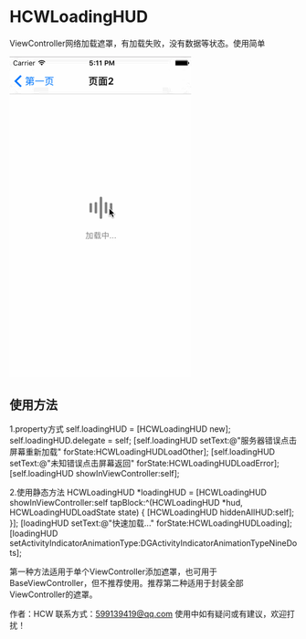# HCWLoadingHUD
ViewController网络加载遮罩，有加载失败，没有数据等状态。使用简单

![image](https://github.com/huangchangweng/HCWLoadingHUD/blob/master/HCWLoadingHUD.gif)

## 使用方法
1.property方式
    self.loadingHUD = [HCWLoadingHUD new];
    self.loadingHUD.delegate = self;
    [self.loadingHUD setText:@"服务器错误点击屏幕重新加载" forState:HCWLoadingHUDLoadOther];
    [self.loadingHUD setText:@"未知错误点击屏幕返回" forState:HCWLoadingHUDLoadError];
    [self.loadingHUD showInViewController:self];
  
2.使用静态方法
    HCWLoadingHUD *loadingHUD = [HCWLoadingHUD showInViewController:self tapBlock:^(HCWLoadingHUD *hud, HCWLoadingHUDLoadState state) {
        [HCWLoadingHUD hiddenAllHUD:self];
    }];
    [loadingHUD setText:@"快速加载..." forState:HCWLoadingHUDLoading];
    [loadingHUD setActivityIndicatorAnimationType:DGActivityIndicatorAnimationTypeNineDots];
    
第一种方法适用于单个ViewController添加遮罩，也可用于BaseViewController，但不推荐使用。推荐第二种适用于封装全部ViewController的遮罩。

作者：HCW
联系方式：599139419@qq.com
使用中如有疑问或有建议，欢迎打扰！
